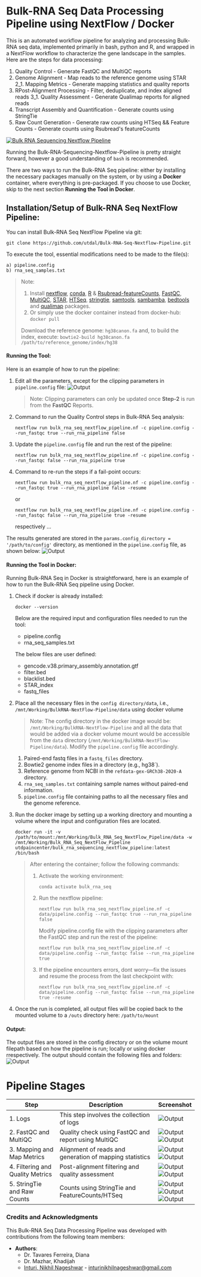 # Bulk-RNA Seq Data Processing Pipeline using NextFlow / Docker
This is an automated workflow pipeline for analyzing and processing Bulk-RNA seq data, implemented primarily in bash, python and R, and wrapped in a NextFlow workflow to characterize the gene landscape in the samples. Here are the steps for data processing:
1. Quality Control - Generate FastQC and MultiQC reports
2. Genome Alignment - Map reads to the reference genome using STAR
2_1. Mapping Metrics - Generate mapping statistics and quality reports
3. RPost-Alignment Processing - Filter, deduplicate, and index aligned reads
3_1. Quality Assessment - Generate Qualimap reports for aligned reads
4. Transcript Assembly and Quantification - Generate counts using StringTie
5. Raw Count Generation - Generate raw counts using HTSeq && Feature Counts - Generate counts using Rsubread's featureCounts

[![Bulk RNA Sequencing Nextflow Pipeline](misc/Bulk-RNA-Seq_Pipeline.PNG)](misc/bulk-pipe.pptx)

Running the Bulk-RNA-Sequencing-Nextflow-Pipeline is pretty straight forward, however a good understanding of `bash` is recommended.

There are two ways to run the Bulk-RNA Seq pipeline: either by installing the necessary packages manually on the system, or by using a **Docker** container, where everything is pre-packaged. If you choose to use Docker, skip to the next section **Running the Tool in Docker**.

## Installation/Setup of Bulk-RNA Seq NextFlow Pipeline:
You can install Bulk-RNA Seq NextFlow Pipeline via git:
```
git clone https://github.com/utdal/Bulk-RNA-Seq-Nextflow-Pipeline.git
```

To execute the tool, essential modifications need to be made to the file(s):
```
a) pipeline.config
b) rna_seq_samples.txt
```

> Note:
> 1. Install [nextflow](https://www.nextflow.io/docs/latest/install.html), [conda](https://repo.anaconda.com/miniconda/Miniconda3-latest-Linux-x86_64.sh), [R](https://cran.r-project.org/) & [Rsubread-featureCounts](https://bioconductor.org/packages/release/bioc/html/Rsubread.html), [FastQC](https://www.bioinformatics.babraham.ac.uk/projects/fastqc/INSTALL.txt), [MultiQC](https://multiqc.info/docs/getting_started/installation/), [STAR](https://github.com/alexdobin/STAR), [HTSeq](https://anaconda.org/bioconda/htseq), [stringtie](https://ccb.jhu.edu/software/stringtie/), [samtools](https://gist.github.com/hisplan/541af29bb667066430e799ab8cde02d0), [sambamba](https://lomereiter.github.io/sambamba/), [bedtools](https://bedtools.readthedocs.io/en/latest/content/installation.html) and [qualimap](http://qualimap.conesalab.org/doc_html/intro.html) packages.
> 2. Or simply use the docker container instead from docker-hub: `docker pull`
> 
> Download the reference genome: `hg38canon.fa` and, to build the index, execute: `bowtie2-build hg38canon.fa /path/to/reference_genome/index/hg38`

#### Running the Tool:
Here is an example of how to run the pipeline:
1. Edit all the parameters, except for the clipping parameters in `pipeline.config` file:
   ![Output](misc/pipe_conf.PNG)

   > Note: Clipping parameters can only be updated once **Step-2** is run from the **FastQC** Reports.

2. Command to run the Quality Control steps in Bulk-RNA Seq analysis:
   ```
   nextflow run bulk_rna_seq_nextflow_pipeline.nf -c pipeline.config --run_fastqc true --run_rna_pipeline false
   ```
3. Update the `pipeline.config` file and run the rest of the pipeline:
   ```
   nextflow run bulk_rna_seq_nextflow_pipeline.nf -c pipeline.config --run_fastqc false --run_rna_pipeline true
   ```
4. Command to re-run the steps if a fail-point occurs:
   ```
   nextflow run bulk_rna_seq_nextflow_pipeline.nf -c pipeline.config --run_fastqc true --run_rna_pipeline false -resume
   ```
   or
   ```
   nextflow run bulk_rna_seq_nextflow_pipeline.nf -c pipeline.config --run_fastqc false --run_rna_pipeline true -resume
   ```
   respectively ...

The results generated are stored in the `params.config_directory = '/path/to/config'` directory, as mentioned in the `pipeline.config` file, as shown below:
![Output](misc/0_outs.PNG)

#### Running the Tool in Docker:
Running Bulk-RNA Seq in Docker is straightforward, here is an example of how to run the Bulk-RNA Seq pipeline using Docker.
1. Check if docker is already installed:
   ```
   docker --version
   ```
   Below are the required input and configuration files needed to run the tool:
   - pipeline.config
   - rna_seq_samples.txt
   
   The below files are user defined:
    - gencode.v38.primary_assembly.annotation.gtf
    - filter.bed
    - blacklist.bed
    - STAR_index
    - fastq_files

2. Place all the necessary files in the `config directory/data`, i.e., `/mnt/Working/BulkRNA-NextFlow-Pipeline/data` using docker volume
   > Note: The config directory in the docker image would be: `/mnt/Working/BulkRNA-NextFlow-Pipeline` and all the data that would be added via a docker volume mount would be accessible from the `data` directory (`/mnt/Working/BulkRNA-NextFlow-Pipeline/data`). Modify the `pipeline.config` file accordingly.
   1. Paired-end fastq files in a `fastq_files` directory.
   2. Bowtie2 genome index files in a directory (e.g., hg38`).
   3. Reference genome from NCBI in the `refdata-gex-GRCh38-2020-A` directory.
   4. `rna_seq_samples.txt` containing sample names without paired-end information.
   5. `pipeline.config` file containing paths to all the necessary files and the genome reference.

3. Run the docker image by setting up a working directory and mounting a volume where the input and configuration files are located.
   ```
   docker run -it -v /path/to/mount:/mnt/Working/Bulk_RNA_Seq_NextFlow_Pipeline/data -w /mnt/Working/Bulk_RNA_Seq_NextFlow_Pipeline utdpaincenter/bulk_rna_sequencing_nextflow_pipeline:latest /bin/bash
   ```
   > After entering the container; follow the following commands:
   > 1. Activate the working environment:
   >    ```
   >    conda activate bulk_rna_seq
   >    ```
   > 2. Run the nextflow pipeline:
   >    ```
   >    nextflow run bulk_rna_seq_nextflow_pipeline.nf -c data/pipeline.config --run_fastqc true --run_rna_pipeline false
   >    ```
   >    Modify pipeline.config file with the clipping parameters after the FastQC step and run the rest of the pipeline:
   >    ```
   >    nextflow run bulk_rna_seq_nextflow_pipeline.nf -c data/pipeline.config --run_fastqc false --run_rna_pipeline true
   >    ```
   > 3. If the pipeline encounters errors, dont worry—fix the issues and resume the process from the last checkpoint with:
   >    ```
   >    nextflow run bulk_rna_seq_nextflow_pipeline.nf -c data/pipeline.config --run_fastqc false --run_rna_pipeline true -resume
   >    ```
   
4. Once the run is completed, all output files will be copied back to the mounted volume to a `/outs` directory here: `/path/to/mount`


#### Output:
The output files are stored in the config directory or on the volume mount filepath based on how the pipeline is run; locally or using docker rrespectively. The output should contain the following files and folders:
![Output](misc/0_outs.PNG)

# Pipeline Stages

| Step                             | Description                                             | Screenshot                                                                                                                 |
|----------------------------------|---------------------------------------------------------|----------------------------------------------------------------------------------------------------------------------------|
| 1. Logs                          | This step involves the collection of logs               | ![Output](misc/1_logs.PNG)                                                                                                 |
| 2. FastQC and MultiQC            | Quality check using FastQC and report using MultiQC     | ![Output](misc/2_fastqc.PNG) <br> ![Output](misc/2_multiqc.PNG)                                                            |
| 3. Mapping and Map Metrics       | Alignment of reads and generation of mapping statistics | ![Output](misc/3_STAR.PNG) <br> ![Output](misc/3_MAP_MET.PNG)                                                              |
| 4. Filtering and Quality Metrics | Post-alignment filtering and quality assessment         | ![Output](misc/4_filt.PNG) <br> ![Output](misc/4_quali.PNG)                                                                |
| 5. StringTie and Raw Counts      | Counts using StringTie and FeatureCounts/HTSeq          | ![Output](misc/5_string_tie.PNG) <br> ![Output](misc/5_raw_counts_htseq.PNG) <br> ![Output](misc/5_raw_counts_feature.PNG) |



### Credits and Acknowledgments
This Bulk-RNA Seq Data Processing Pipeline was developed with contributions from the following team members:

- **Authors**:
  - Dr. Tavares Ferreira, Diana
  - Dr. Mazhar, Khadijah
  - [Inturi, Nikhil Nageshwar](https://github.com/unikill066) - inturinikhilnageshwar@gmail.com
